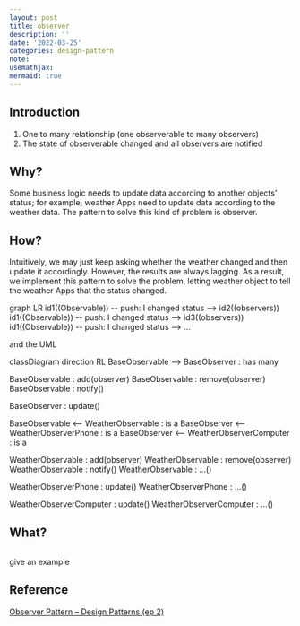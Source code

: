 ```yaml
---
layout: post
title: observer
description: ''
date: '2022-03-25'
categories: design-pattern
note:
usemathjax:
mermaid: true
---
```


## Introduction

1. One to many relationship (one observerable to many observers)
2. The state of observerable changed and all observers are notified

## Why?

Some business logic needs to update data according to another objects' status; for example, weather Apps need to update data according to the weather data. The pattern to solve this kind of problem is observer.

## How?

Intuitively, we may just keep asking whether the weather changed and then update it accordingly. However, the results are always lagging. As a result, we implement this pattern to solve the problem, letting weather object to tell the weather Apps that the status changed.

<div class="mermaid">
graph LR
  id1((Observable)) -- push: I changed status --> id2((observers))
  id1((Observable)) -- push: I changed status --> id3((observers))
  id1((Observable)) -- push: I changed status --> ...
</div>

and the UML

<div class="mermaid">
classDiagram
  direction RL
  BaseObservable --> BaseObserver : has many

  BaseObservable : add(observer)
  BaseObservable : remove(observer)
  BaseObservable : notify()

  BaseObserver : update()

  BaseObservable <-- WeatherObservable : is a
  BaseObserver <-- WeatherObserverPhone : is a
  BaseObserver <-- WeatherObserverComputer : is a

  WeatherObservable : add(observer)
  WeatherObservable : remove(observer)
  WeatherObservable : notify()
  WeatherObservable : ...()

  WeatherObserverPhone : update()
  WeatherObserverPhone : ...()

  WeatherObserverComputer : update()
  WeatherObserverComputer : ...()
</div>

## What?

```ruby

```

give an example

## Reference

[Observer Pattern – Design Patterns (ep 2)](https://www.youtube.com/watch?v=_BpmfnqjgzQ&list=PLrhzvIcii6GNjpARdnO4ueTUAVR9eMBpc&index=2)
